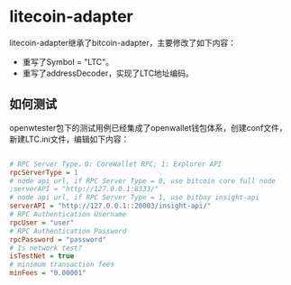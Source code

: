 # litecoin-adapter

litecoin-adapter继承了bitcoin-adapter，主要修改了如下内容：

- 重写了Symbol = "LTC"。
- 重写了addressDecoder，实现了LTC地址编码。

## 如何测试

openwtester包下的测试用例已经集成了openwallet钱包体系，创建conf文件，新建LTC.ini文件，编辑如下内容：

```ini

# RPC Server Type，0: CoreWallet RPC; 1: Explorer API
rpcServerType = 1
# node api url, if RPC Server Type = 0, use bitcoin core full node
;serverAPI = "http://127.0.0.1:8333/"
# node api url, if RPC Server Type = 1, use bitbay insight-api
serverAPI = "http://127.0.0.1::20003/insight-api/"
# RPC Authentication Username
rpcUser = "user"
# RPC Authentication Password
rpcPassword = "password"
# Is network test?
isTestNet = true
# minimum transaction fees
minFees = "0.00001"

```


